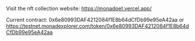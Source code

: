 Visit the nft collection website: https://monadpet.vercel.app/

Current contract: 0x6e80993DAF4212084f1E8b64dCfDb99e95eA42aa or https://testnet.monadexplorer.com/token/0x6e80993DAF4212084f1E8b64dCfDb99e95eA42aa
